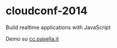 cloudconf-2014
==============

Build realtime applications with JavaScript


Demo su [cc.pasella.it](http://cc.pasella.it "Demo") 
